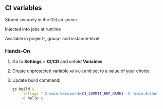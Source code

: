 <!-- .slide: id="gitlab_ci_variables" -->

## CI variables

Stored securely in the GitLab server

Injected into jobs at runtime

Available in project-, group- and instance-level

### Hands-On

1. Go to **Settings** > **CI/CD** and unfold **Variables**
1. Create unprotected variable `AUTHOR` and set to a value of your choice
1. Update build command:

    ```bash
    go build \
        -ldflags "-X main.Version=${CI_COMMIT_REF_NAME} -X 'main.Author=${AUTHOR}'" \
        -o hello \
        .
    ```
    <!-- .element: style="width: 45em;" -->
